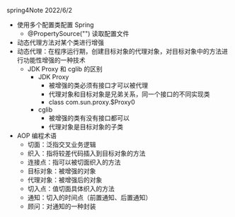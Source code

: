 spring4Note
2022/6/2

* 使用多个配置类配置 Spring
  * @PropertySource("") 读取配置文件
* 动态代理方法对某个类进行增强
* 动态代理：在程序运行期，创建目标对象的代理对象，对目标对象中的方法进行功能性增强的一种技术
  * JDK Proxy 和 cglib 的区别
    * JDK Proxy
      * 被增强的类必须有接口才可以被代理
      * 代理对象和目标对象是兄弟关系，同一个接口的不同实现类
      * class com.sun.proxy.$Proxy0
    * cglib
      * 被增强的类有没有接口都可以
      * 代理对象是目标对象的子类
* AOP 编程术语
  * 切面：泛指交叉业务逻辑
  * 织入：指将较差代码插入到目标对象的方法
  * 连接点：指可以被切面织入的方法
  * 目标对象：被增强的对象 
  * 代理对象：被增强后的对象
  * 切入点：值切面具体织入的方法
  * 通知：切入的时间点（前置通知、后置通知）
  * 顾问：对通知的一种封装
